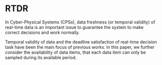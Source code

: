 # RTDR
In Cyber-Physical Systems (CPSs), data freshness (or temporal validity) of real-time data is an important issue to guarantee the system to make correct decisions and work normally.

Temporal validity of data and the deadline satisfaction of real-time decision task have been the main focus of previous works. In this paper, we further consider the availability of data items, that each data item can only be sampled during its available period.
